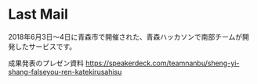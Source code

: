 # Last Mail
2018年6月3日〜4日に青森市で開催された、青森ハッカソンで南部チームが開発したサービスです。

成果発表のプレゼン資料
https://speakerdeck.com/teamnanbu/sheng-yi-shang-falseyou-ren-katekirusahisu



